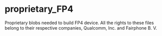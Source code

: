# proprietary_FP4
Proprietary blobs needed to build FP4 device. 
All the rights to these files belong to their respective companies, Qualcomm, Inc. and Fairphone B. V. 
